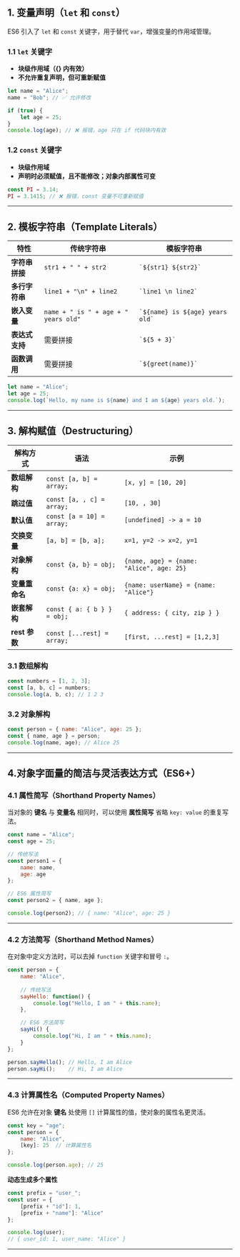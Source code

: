 
## **1. 变量声明（`let` 和 `const`）**
ES6 引入了 `let` 和 `const` 关键字，用于替代 `var`，增强变量的作用域管理。

### **1.1 `let` 关键字**
- **块级作用域（{} 内有效）**
- **不允许重复声明，但可重新赋值**

```js
let name = "Alice";
name = "Bob"; // ✅ 允许修改

if (true) {
    let age = 25;
}
console.log(age); // ❌ 报错，age 只在 if 代码块内有效
```

### **1.2 `const` 关键字**
- **块级作用域**
- **声明时必须赋值，且不能修改；对象内部属性可变**

```js
const PI = 3.14;
PI = 3.1415; // ❌ 报错，const 变量不可重新赋值
```

---

## **2. 模板字符串（Template Literals）**
| 特性 | 传统字符串 | 模板字符串 |
|------|------|------|
| **字符串拼接** | `str1 + " " + str2` | `` `${str1} ${str2}` `` |
| **多行字符串** | `line1 + "\n" + line2` | `` `line1 \n line2` `` |
| **嵌入变量** | `name + " is " + age + " years old"` | `` `${name} is ${age} years old` `` |
| **表达式支持** | 需要拼接 | `` `${5 + 3}` `` |
| **函数调用** | 需要拼接 | `` `${greet(name)}` `` |引号（``）** 语法，支持多行字符串和变量插值。

```js
let name = "Alice";
let age = 25;
console.log(`Hello, my name is ${name} and I am ${age} years old.`);

```
---

## **3. 解构赋值（Destructuring）**

| 解构方式 | 语法 | 示例 |
|---------|------|------|
| **数组解构** | `const [a, b] = array;` | `[x, y] = [10, 20]` |
| **跳过值** | `const [a, , c] = array;` | `[10, , 30]` |
| **默认值** | `const [a = 10] = array;` | `[undefined] -> a = 10` |
| **交换变量** | `[a, b] = [b, a];` | `x=1, y=2 -> x=2, y=1` |
| **对象解构** | `const {a, b} = obj;` | `{name, age} = {name: "Alice", age: 25}` |
| **变量重命名** | `const {a: x} = obj;` | `{name: userName} = {name: "Alice"}` |
| **嵌套解构** | `const { a: { b } } = obj;` | `{ address: { city, zip } }` |
| **rest 参数** | `const [...rest] = array;` | `[first, ...rest] = [1,2,3]` |

### **3.1 数组解构**
```js
const numbers = [1, 2, 3];
const [a, b, c] = numbers;
console.log(a, b, c); // 1 2 3
```

### **3.2 对象解构**
```js
const person = { name: "Alice", age: 25 };
const { name, age } = person;
console.log(name, age); // Alice 25
```

---

## **4.对象字面量的简洁与灵活表达方式（ES6+）**
### **4.1 属性简写（Shorthand Property Names）**
  
当对象的 **键名** 与 **变量名** 相同时，可以使用 **属性简写** 省略 `key: value` 的重复写法。
  
```js
const name = "Alice";
const age = 25;

// 传统写法
const person1 = {
    name: name,
    age: age
};

// ES6 属性简写
const person2 = { name, age };

console.log(person2); // { name: "Alice", age: 25 }
```
---

### **4.2 方法简写（Shorthand Method Names）**
在对象中定义方法时，可以去掉 `function` 关键字和冒号 `:`。

```js
const person = {
    name: "Alice",
    
    // 传统写法
    sayHello: function() {
        console.log("Hello, I am " + this.name);
    },

    // ES6 方法简写
    sayHi() {
        console.log("Hi, I am " + this.name);
    }
};

person.sayHello(); // Hello, I am Alice
person.sayHi();    // Hi, I am Alice
```

---

### **4.3 计算属性名（Computed Property Names）**
ES6 允许在对象 **键名** 处使用 `[]` 计算属性的值，使对象的属性名更灵活。

```js
const key = "age";
const person = {
    name: "Alice",
    [key]: 25  // 计算属性名
};

console.log(person.age); // 25
```
**动态生成多个属性**
```js
const prefix = "user_";
const user = {
    [prefix + "id"]: 1,
    [prefix + "name"]: "Alice"
};

console.log(user); 
// { user_id: 1, user_name: "Alice" }
```

---


